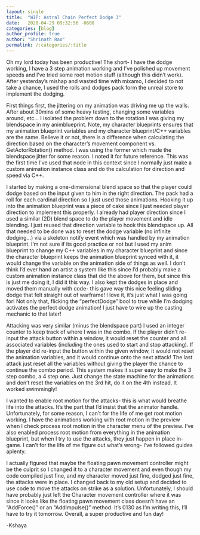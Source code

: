 ```yaml
---
layout: single
title:  "WIP: Astral Chain Perfect Dodge 3"
date:   2020-04-29 09:32:56 -0600
categories: [blog] 
author_profile: true
author: "Shrinath Rao"
permalink: /:categories/:title
---
```


Oh my lord today has been productive! The short- I have the dodge working, I have a 3 step animation working and I’ve polished up movement speeds and I’ve tried some root motion stuff (although this didn’t work). After yesterday’s mishap and wasted time with mixamo, I decided to not take a chance, I used the rolls and dodges pack form the unreal store to implement the dodging.

First things first, the jittering on my animation was driving me up the walls. After about 30mins of some heavy testing, changing some variables around, etc… I isolated the problem down to the rotation I was giving my blendspace in my animblueprint. Note, my character blueprints ensures that my animation blueprint variables and my character blueprint/C++ variables are the same. Believe it or not, there is a difference when calculating the direction based on the character’s movement component vs. GetActorRotation() method. I was using the former which made the blendspace jitter for some reason. I noted it for future reference. This was the first time I’ve used that node in this context since I normally just make a custom animation instance class and do the calculation for direction and speed via C++.

I started by making a one-dimensional blend space so that the player could dodge based on the input given to him in the right direction. The pack had a roll for each cardinal direction so I just used those animations. Hooking it up into the animation blueprint was a piece of cake since I just needed player direction to implement this properly. I already had player direction since I used a similar (2D) blend space to do the player movement and idle blending. I just reused that direction variable to hook this blendspace up. All that needed to be done was to reset the dodge variable (no infinite dodging…) via a skeleton notify event which was handled by my animation blueprint. I’m not sure if its good practice or not but I used my anim blueprint to change my C++ variables in my character blueprint and since the character blueprint keeps the animation blueprint synced with it, it would change the variable on the animation side of things as well. I don’t think I’d ever hand an artist a system like this since I’d probably make a custom animation instance class that did the above for them, but since this is just me doing it, I did it this way. I also kept the dodges in place and moved them manually with code- this gave way this nice feeling sliding dodge that felt straight out of warframe! I love it, it’s just what I was going for! Not only that, flicking the “perfectDodge” bool to true while I’m dodging activates the perfect dodge animation! I just have to wire up the casting mechanic to that later!

Attacking was very similar (minus the blendspace part) I used an integer counter to keep track of where I was in the combo. If the player didn’t re-input the attack button within a window, it would reset the counter and all associated variables (including the ones used to start and stop attacking). If the player did re-input the button within the given window, it would not reset the animation variables, and it would continue onto the next attack! The last attack just reset all the variables without giving the player the chance to continue the combo period. This system makes it super easy to make the 3 step combo, a 4 step one. Just change the state machine for the animations and don’t reset the variables on the 3rd hit, do it on the 4th instead. It worked swimmingly!

I wanted to enable root motion for the attacks- this is what would breathe life into the attacks. It’s the part that I’d insist that the animator handle. Unfortunately, for some reason, I can’t for the life of me get root motion working. I have the animations working with root motion in the preview when I check process root motion in the character menu of the preview. I’ve also enabled process root motion from everything in the animation blueprint, but when I try to use the attacks, they just happen in place in-game. I can’t for the life of me figure out what’s wrong- I’ve followed guides aplenty.

I actually figured that maybe the floating pawn movement controller might be the culprit so I changed it to a character movement and even though my code compiled just fine, and my character moved just fine, dodged just fine, the attacks were in place. I changed back to my old setup and decided to use code to move the attacks on strike as a solution. Unfortunately, I should have probably just left the Character movement controller where it was since it looks like the floating pawn movement class doesn’t have an “AddForce()” or an “AddImpulse()” method. It’s 0130 as I’m writing this, I’ll have to try it tomorrow. Overall, a super productive and fun day!

-Kshaya
